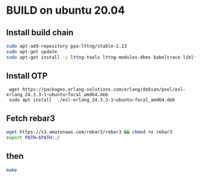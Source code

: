 # BUILD on ubuntu 20.04

## Install build chain

```sh
sudo apt-add-repository ppa:lttng/stable-2.13
sudo apt-get update
sudo apt-get install -y lttng-tools lttng-modules-dkms babeltrace liblttng-ust-dev build-essential cmake
```

## Install OTP 
```
 wget https://packages.erlang-solutions.com/erlang/debian/pool/esl-erlang_24.3.3-1~ubuntu~focal_amd64.deb
 sudo apt install  ./esl-erlang_24.3.3-1~ubuntu~focal_amd64.deb
```

## Fetch rebar3

``` bash
wget https://s3.amazonaws.com/rebar3/rebar3 && chmod +x rebar3
export PATH=$PATH:./
```

## then 

```bash
make
```
